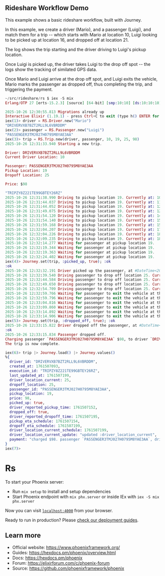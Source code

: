## Rideshare Workflow Demo

This example shows a basic rideshare workflow, built with Journey.

In this example, we create a driver (Mario), and a passenger (Luigi), and match them for a trip -- which starts with Mario at location 10, Luigi looking to be picked up at location 16, and dropped off at location 21.

The log shows the trip starting and the driver driving to Luigi's pickup location.

Once Luigi is picked up, the driver takes Luigi to the drop off spot -- the logs show the tracking of similated GPS data.

Once Mario and Luigi arrive at the drop off spot, and Luigi exits the vehicle, Mario marks the passenger as dropped off, thus completing the trip, and triggering the payment.

```elixir
~/src/rideshare/rs $ iex -S mix
Erlang/OTP 27 [erts-15.2.3] [source] [64-bit] [smp:10:10] [ds:10:10:10] [async-threads:1] [jit]

2025-10-26 12:30:55.813 Migrations already up
Interactive Elixir (1.19.1) - press Ctrl+C to exit (type h() ENTER for help)
iex(1)> driver = RS.Driver.new("Mario")
"DRIVERVXB7BZT2RLL9L6VBRDDM"
iex(2)> passenger = RS.Passenger.new("Luigi")
"PASSENGER3TMJ027H0795M8YAE3AA"
iex(3)> trip = RS.Trip.new(driver, passenger, 10, 19, 25, 98)
2025-10-26 12:31:33.940 Starting a new trip.

Driver: DRIVERVXB7BZT2RLL9L6VBRDDM
Current Driver Location: 10

Passenger: PASSENGER3TMJ027H0795M8YAE3AA
Pickup Location: 19
Dropoff Location: 25

Price: $98

"TRIPZY8Z221TE99GBTEY26RZ"
2025-10-26 12:31:38.990 Driving to pickup location 19. Currently at: 10. ETA: in 9.
2025-10-26 12:31:44.037 Driving to pickup location 19. Currently at: 11. ETA: in 8.
2025-10-26 12:31:44.052 Driving to pickup location 19. Currently at: 12. ETA: in 7.
2025-10-26 12:31:49.075 Driving to pickup location 19. Currently at: 12. ETA: in 7.
2025-10-26 12:31:54.120 Driving to pickup location 19. Currently at: 14. ETA: in 5.
2025-10-26 12:31:54.140 Driving to pickup location 19. Currently at: 15. ETA: in 4.
2025-10-26 12:31:59.168 Driving to pickup location 19. Currently at: 15. ETA: in 4.
2025-10-26 12:32:04.207 Driving to pickup location 19. Currently at: 17. ETA: in 2.
2025-10-26 12:32:04.226 Driving to pickup location 19. Currently at: 18. ETA: in 1.
2025-10-26 12:32:09.235 Driving to pickup location 19. Currently at: 18. ETA: in 1.
2025-10-26 12:32:14.277 Waiting for passenger at pickup location 19.
2025-10-26 12:32:19.344 Waiting for passenger at pickup location 19.
2025-10-26 12:32:19.363 Waiting for passenger at pickup location 19.
2025-10-26 12:32:24.402 Waiting for passenger at pickup location 19.
iex(4)> Journey.set(trip, :picked_up, true); :ok
:ok
2025-10-26 12:32:32.191 Driver picked up the passenger, at #DateTime<2025-10-26 12:32:32.186429-07:00 PDT America/Los_Angeles>.
2025-10-26 12:32:39.540 Driving passenger to drop off location 25. Currently at 20. ETA: in 5.
2025-10-26 12:32:44.584 Driving passenger to drop off location 25. Currently at 21. ETA: in 4.
2025-10-26 12:32:49.650 Driving passenger to drop off location 25. Currently at 22. ETA: in 3.
2025-10-26 12:32:54.709 Driving passenger to drop off location 25. Currently at 24. ETA: in 1.
2025-10-26 12:32:59.766 Waiting for passenger to exit the vehicle at the drop off location 25.
2025-10-26 12:32:59.796 Waiting for passenger to exit the vehicle at the drop off location 25.
2025-10-26 12:33:04.816 Waiting for passenger to exit the vehicle at the drop off location 25.
2025-10-26 12:33:09.860 Waiting for passenger to exit the vehicle at the drop off location 25.
2025-10-26 12:33:14.892 Waiting for passenger to exit the vehicle at the drop off location 25.
2025-10-26 12:33:14.906 Waiting for passenger to exit the vehicle at the drop off location 25.
iex(5)> Journey.set(trip, :dropped_off, true); :ok
2025-10-26 12:33:15.822 Driver dropped off the passenger, at #DateTime<2025-10-26 12:33:15.822349-07:00 PDT America/Los_Angeles>.
:ok
2025-10-26 12:33:15.834 Passenger dropped off.
Charging passenger `PASSENGER3TMJ027H0795M8YAE3AA` $98, to driver `DRIVERVXB7BZT2RLL9L6VBRDDM`.
The trip is now complete.

iex(6)> trip |> Journey.load() |> Journey.values()
%{
  driver_id: "DRIVERVXB7BZT2RLL9L6VBRDDM",
  created_at: 1761507093,
  execution_id: "TRIPZY8Z221TE99GBTEY26RZ",
  last_updated_at: 1761507199,
  driver_location_current: 25,
  dropoff_location: 25,
  passenger_id: "PASSENGER3TMJ027H0795M8YAE3AA",
  pickup_location: 19,
  price: 98,
  picked_up: true,
  driver_reported_pickup_time: 1761507152,
  dropped_off: true,
  driver_reported_dropoff_time: 1761507195,
  pickup_eta_schedule: 1761507154,
  dropoff_eta_schedule: 1761507199,
  driver_location_current_schedule: 1761507199,
  driver_location_current_update: "updated :driver_location_current",
  payment: "charged $98. passenger `PASSENGER3TMJ027H0795M8YAE3AA`, driver `DRIVERVXB7BZT2RLL9L6VBRDDM`"
}
iex(7)>
```

# Rs

To start your Phoenix server:

* Run `mix setup` to install and setup dependencies
* Start Phoenix endpoint with `mix phx.server` or inside IEx with `iex -S mix phx.server`

Now you can visit [`localhost:4000`](http://localhost:4000) from your browser.

Ready to run in production? Please [check our deployment guides](https://hexdocs.pm/phoenix/deployment.html).

## Learn more

* Official website: https://www.phoenixframework.org/
* Guides: https://hexdocs.pm/phoenix/overview.html
* Docs: https://hexdocs.pm/phoenix
* Forum: https://elixirforum.com/c/phoenix-forum
* Source: https://github.com/phoenixframework/phoenix


